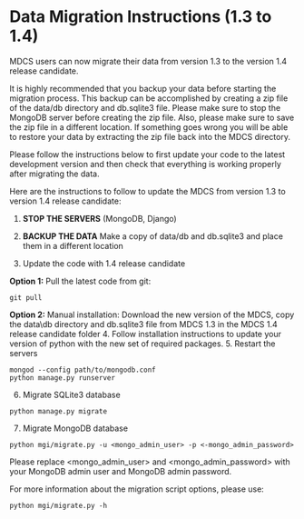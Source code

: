 # Data Migration Instructions (1.3 to 1.4)

MDCS users can now migrate their data from version 1.3 to the version 1.4 release candidate.

It is highly recommended that you backup your data before starting the migration process. This backup can be accomplished by creating a zip file of the data/db directory and db.sqlite3 file. 
Please make sure to stop the MongoDB server before creating the zip file. Also, please make sure to save the zip file in a different location. 
If something goes wrong you will be able to restore your data by extracting the zip file back into the MDCS directory.

Please follow the instructions below to first update your code to the latest development version and then check that everything is working properly after migrating the data. 

Here are the instructions to follow to update the MDCS from version 1.3 to version 1.4 release candidate:
1. **STOP THE SERVERS** (MongoDB, Django)
2. **BACKUP THE DATA** Make a copy of data/db and db.sqlite3 and place them in a different location

3. Update the code with 1.4 release candidate

**Option 1:** Pull the latest code from git:
```
git pull 
```
**Option 2:** Manual installation: Download the new version of the MDCS, copy the data\db directory and db.sqlite3 file from MDCS 1.3 in the MDCS 1.4 release candidate folder
4. Follow installation instructions to update your version of python with the new set of required packages.
5. Restart the servers
```
mongod --config path/to/mongodb.conf
python manage.py runserver
```
6. Migrate SQLite3 database
```
python manage.py migrate
```
7. Migrate MongoDB database
```
python mgi/migrate.py -u <mongo_admin_user> -p <-mongo_admin_password>
```

Please replace <mongo_admin_user> and <mongo_admin_password> with your MongoDB admin user and MongoDB admin password.

For more information about the migration script options, please use:
```
python mgi/migrate.py -h
```